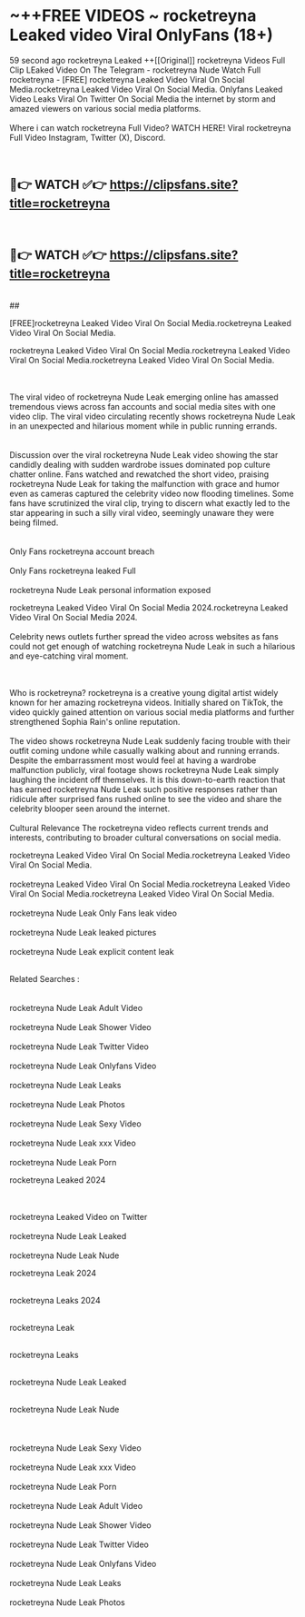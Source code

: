 # ~++FREE VIDEOS ~ rocketreyna Leaked video Viral OnlyFans (18+)<br>


59 second ago rocketreyna Leaked ++[[Original]] rocketreyna Videos Full Clip LEaked Video On The Telegram  - rocketreyna Nude  Watch Full rocketreyna - [FREE] rocketreyna Leaked Video Viral On Social Media.rocketreyna Leaked Video Viral On Social Media.   Onlyfans Leaked Video Leaks Viral On Twitter On Social Media the internet by storm and amazed viewers on various social media platforms. <br><br>
Where i can watch rocketreyna Full Video? WATCH HERE! Viral rocketreyna Full Video Instagram, Twitter (X), Discord. <br>


 <br>

##  🔴👉 WATCH ✅👉  <a href="https://clipsfans.site?title=rocketreyna&ref=git">https://clipsfans.site?title=rocketreyna</a> <br>
  <br>

##  🔴👉 WATCH ✅👉  <a href="https://clipsfans.site?title=rocketreyna&ref=git">https://clipsfans.site?title=rocketreyna</a> <br>
  <br>
  ##



[FREE]rocketreyna Leaked Video Viral On Social Media.rocketreyna Leaked Video Viral On Social Media. <br>

rocketreyna Leaked Video Viral On Social Media.rocketreyna Leaked Video Viral On Social Media.rocketreyna Leaked Video Viral On Social Media. <br>


  <br>

  <br>
The viral video of rocketreyna Nude Leak emerging online has amassed tremendous views across fan accounts and social media sites with one video clip. The viral video circulating recently shows rocketreyna Nude Leak in an unexpected and hilarious moment while in public running errands.<br>
<br>


<br>
Discussion over the viral rocketreyna Nude Leak video showing the star candidly dealing with sudden wardrobe issues dominated pop culture chatter online. Fans watched and rewatched the short video, praising rocketreyna Nude Leak for taking the malfunction with grace and humor even as cameras captured the celebrity video now flooding timelines. Some fans have scrutinized the viral clip, trying to discern what exactly led to the star appearing in such a silly viral video, seemingly unaware they were being filmed.<br>
<br>
<br> 
Only Fans rocketreyna account breach<br>
<br>
Only Fans rocketreyna leaked Full <br>
<br>
rocketreyna Nude Leak personal information exposed<br>

rocketreyna Leaked Video Viral On Social Media 2024.rocketreyna Leaked Video Viral On Social Media 2024. <br>
<br>
Celebrity news outlets further spread the video across websites as fans could not get enough of watching rocketreyna Nude Leak in such a hilarious and eye-catching viral moment.<br>
<br>

<br>
Who is rocketreyna? rocketreyna is a creative young digital artist widely known for her amazing rocketreyna videos. Initially shared on TikTok, the video quickly gained attention on various social media platforms and further strengthened Sophia Rain's online reputation.<br>
<br>
The video shows rocketreyna Nude Leak suddenly facing trouble with their outfit coming undone while casually walking about and running errands. Despite the embarrassment most would feel at having a wardrobe malfunction publicly, viral footage shows rocketreyna Nude Leak simply laughing the incident off themselves. It is this down-to-earth reaction that has earned rocketreyna Nude Leak such positive responses rather than ridicule after surprised fans rushed online to see the video and share the celebrity blooper seen around the internet.<br>
<br>
Cultural Relevance The rocketreyna video reflects current trends and interests, contributing to broader cultural conversations on social media.<br>

rocketreyna Leaked Video Viral On Social Media.rocketreyna Leaked Video Viral On Social Media.<br>
<br>
rocketreyna Leaked Video Viral On Social Media.rocketreyna Leaked Video Viral On Social Media.rocketreyna Leaked Video Viral On Social Media.<br>
<br>
rocketreyna Nude Leak Only Fans leak video<br>
<br>
rocketreyna Nude Leak leaked pictures<br>
<br>
rocketreyna Nude Leak explicit content leak<br>


<br>
Related Searches :<br>
<br>

<br>
rocketreyna Nude Leak Adult Video<br>
<br>
rocketreyna Nude Leak Shower Video<br>
<br>
rocketreyna Nude Leak Twitter Video<br>
<br>
rocketreyna Nude Leak Onlyfans Video<br>
<br>
rocketreyna Nude Leak Leaks<br>
<br>
rocketreyna Nude Leak Photos<br>

<br>
rocketreyna Nude Leak Sexy Video<br>
<br>
rocketreyna Nude Leak xxx Video<br>
<br>
rocketreyna Nude Leak Porn<br>

rocketreyna  Leaked 2024 <br> <br>
<br>

rocketreyna Leaked Video on Twitter <br>
<br>
rocketreyna Nude Leak Leaked<br>
<br>
rocketreyna Nude Leak Nude<br>


rocketreyna  Leak 2024 <br> <br>



rocketreyna  Leaks 2024 <br> <br>



 
rocketreyna  Leak<br> <br>



rocketreyna  Leaks<br> <br>


rocketreyna Nude Leak Leaked<br> <br>

rocketreyna Nude Leak Nude<br> <br>
<br> <br>
rocketreyna Nude Leak Sexy Video
<br> <br>
rocketreyna Nude Leak xxx Video
<br> <br>
rocketreyna Nude Leak Porn
<br> <br>
rocketreyna Nude Leak Adult Video
<br> <br>
rocketreyna Nude Leak Shower Video
<br> <br>
rocketreyna Nude Leak Twitter Video
<br> <br>
rocketreyna Nude Leak Onlyfans Video
<br> <br>
rocketreyna Nude Leak Leaks
<br> <br>
rocketreyna Nude Leak Photos






</p>




 



</p>










